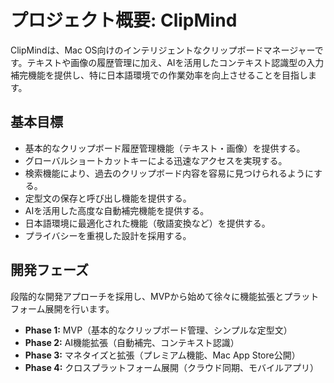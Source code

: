 # プロジェクト概要: ClipMind

ClipMindは、Mac OS向けのインテリジェントなクリップボードマネージャーです。テキストや画像の履歴管理に加え、AIを活用したコンテキスト認識型の入力補完機能を提供し、特に日本語環境での作業効率を向上させることを目指します。

## 基本目標

*   基本的なクリップボード履歴管理機能（テキスト・画像）を提供する。
*   グローバルショートカットキーによる迅速なアクセスを実現する。
*   検索機能により、過去のクリップボード内容を容易に見つけられるようにする。
*   定型文の保存と呼び出し機能を提供する。
*   AIを活用した高度な自動補完機能を提供する。
*   日本語環境に最適化された機能（敬語変換など）を提供する。
*   プライバシーを重視した設計を採用する。

## 開発フェーズ

段階的な開発アプローチを採用し、MVPから始めて徐々に機能拡張とプラットフォーム展開を行います。

*   **Phase 1:** MVP（基本的なクリップボード管理、シンプルな定型文）
*   **Phase 2:** AI機能拡張（自動補完、コンテキスト認識）
*   **Phase 3:** マネタイズと拡張（プレミアム機能、Mac App Store公開）
*   **Phase 4:** クロスプラットフォーム展開（クラウド同期、モバイルアプリ）
